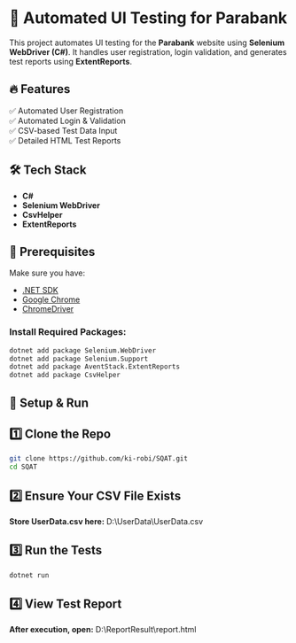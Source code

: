 # 🚀 Automated UI Testing for Parabank

This project automates UI testing for the **Parabank** website using **Selenium WebDriver (C#)**. It handles user registration, login validation, and generates test reports using **ExtentReports**.

## 🔥 Features  
✅ Automated User Registration  
✅ Automated Login & Validation  
✅ CSV-based Test Data Input  
✅ Detailed HTML Test Reports  

## 🛠 Tech Stack  
- **C#**  
- **Selenium WebDriver**  
- **CsvHelper**  
- **ExtentReports**  

## 📌 Prerequisites  
Make sure you have:  
- [.NET SDK](https://dotnet.microsoft.com/en-us/download)  
- [Google Chrome](https://www.google.com/chrome/)  
- [ChromeDriver](https://sites.google.com/chromium.org/driver/)  

### Install Required Packages:  
```sh
dotnet add package Selenium.WebDriver  
dotnet add package Selenium.Support  
dotnet add package AventStack.ExtentReports  
dotnet add package CsvHelper  
```
## 🚀 Setup & Run
## 1️⃣ Clone the Repo
```sh
git clone https://github.com/ki-robi/SQAT.git  
cd SQAT
```
## 2️⃣ Ensure Your CSV File Exists
****Store UserData.csv here:****
D:\UserData\UserData.csv
## 3️⃣ Run the Tests
```sh
dotnet run
```
## 4️⃣ View Test Report
****After execution, open:****
D:\ReportResult\report.html

